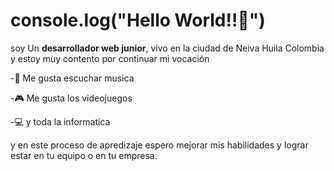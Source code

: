 # console.log("Hello World!!👋")

soy Un **desarrollador web junior**, vivo en la ciudad de Neiva Huila Colombia y estoy muy contento por continuar mi vocación

-🎵 Me gusta escuchar musica

-🎮 Me gusta los videojuegos

-💻 y toda la informatica

y en este proceso de apredizaje espero mejorar mis habilidades y lograr estar en tu equipo o en tu empresa.
